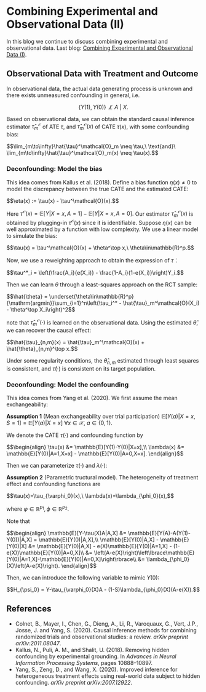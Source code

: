 # Combining Experimental and Observational Data (II)
In this blog we continue to discuss combining experimental and observational data. Last blog: [Combining Experimental and Observational Data (I)](https://jurrivhleon.github.io/2023/07/12/RCT-and-obs.html).

## Observational Data with Treatment and Outcome
In observational data, the actual data generating process is unknown and there exists unmeasured confounding in general, i.e.

$$\lbrace Y(1),Y(0)\rbrace\not\perp A\ |\ X.$$

Based on observational data, we can obtain the standard causal inference estimator $\hat{\tau}^{\mathcal{O}}_m$ of ATE $\tau,$ and $\hat{\tau}^{\mathcal{O}}_m(x)$ of CATE $\tau(x),$ with some confounding bias:
<p>
  $$\lim_{m\to\infty}\hat{\tau}^\mathcal{O}_m \neq \tau,\ \text{and}\ \lim_{m\to\infty}\hat{\tau}^\mathcal{O}_m(x) \neq \tau(x).$$
</p>

### Deconfounding: Model the bias
This idea comes from Kallus et al. (2018). Define a bias function $\eta(x)\neq 0$ to model the discrepancy between the true CATE and the estimated CATE:
<p>
  $$\eta(x) := \tau(x) - \tau^\mathcal{O}(x).$$
</p>

Here $\tau^{\mathcal{O}}(x) = \mathbb{E}[Y\vert X=x,A=1] - \mathbb{E}[Y\vert X=x,A=0].$ Our estimator $\hat{\tau}^\mathcal{O}_m(x)$ is obtained by plugging-in $\tau^{\mathcal{O}}(x)$ since it is identifiable.  Suppose $\eta(x)$ can be well approximated by a function with low complexity. We use a linear model to simulate the bias:
<p>
  $$\tau(x) = \tau^\mathcal{O}(x) + \theta^\top x,\ \theta\in\mathbb{R}^p.$$
</p>

Now, we use a reweighting approach to obtain the expression of $\tau$：
<p>
  $$\tau^*_i = \left(\frac{A_i}{e(X_i)} - \frac{1-A_i}{1-e(X_i)}\right)Y_i.$$
</p>

Then we can learn $\theta$ through a least-squares approach on the RCT sample:
<p>
  $$\hat{\theta} = \underset{\theta\in\mathbb{R}^p}{\mathrm{argmin}}\sum_{i=1}^n\left(\tau_i^* - \hat{\tau}_m^\mathcal{O}(X_i) - \theta^\top X_i\right)^2$$
</p>

note that $\hat{\tau}_m^\mathcal{O}(\cdot)$ is learned on the observational data. Using the estimated $\hat{\theta},$ we can recover the causal effect:
<p>
  $$\hat{\tau}_{n,m}(x) = \hat{\tau}_m^\mathcal{O}(x) + \hat{\theta}_{n,m}^\top x.$$
</p>

Under some regularity conditions, the $\hat{\theta}_{n,m}$ estimated through least squares is consistent, and $\hat{\tau}(\cdot)$ is consistent on its target population.

### Deconfounding: Model the confounding
This idea comes from Yang et al. (2020). We first assume the mean exchangeability:

**Assumption 1** (Mean exchangeability over trial participation) $\mathbb{E}[Y(a)\vert X=x,S=1] = \mathbb{E}[Y(a)\vert X=x]\ \forall x\in\mathcal{X},\ a\in\lbrace 0,1\rbrace.$

We denote the CATE $\tau(\cdot)$ and confounding function by
<p>
  $$\begin{align}
  \tau(x) &= \mathbb{E}[Y(1)-Y(0)|X=x],\\
  \lambda(x) &= \mathbb{E}[Y(0)|A=1,X=x] - \mathbb{E}[Y(0)|A=0,X=x].
  \end{align}$$
</p>

Then we can parameterize $\tau(\cdot)$ and $\lambda(\cdot)$:

**Assumption 2** (Parametric tructural model). The heterogeneity of treatment effect and confounding functions are
<p>$$\tau(x)=\tau_{\varphi_0}(x),\ \lambda(x)=\lambda_{\phi_0}(x),$$</p>

where $\varphi\in\mathbb{R}^{p_1},\phi\in\mathbb{R}^{p_2}.$

Note that
<p>
  $$\begin{align}
  \mathbb{E}[Y-\tau(X)A|A,X] &= \mathbb{E}[Y(A)-A(Y(1)-Y(0))|A,X] = \mathbb{E}[Y(0)|A,X],\\
  \mathbb{E}[Y(0)|A,X] - \mathbb{E}[Y(0)|X] &= \mathbb{E}[Y(0)|A,X] - e(X)\mathbb{E}[Y(0)|A=1,X] - (1-e(X))\mathbb{E}[Y(0)|A=0,X]\\
  &= \left(A-e(X)\right)\left\lbrace\mathbb{E}[Y(0)|A=1,X]-\mathbb{E}[Y(0)|A=0,X]\right\rbrace\\
  &= \lambda_{\phi_0}(X)\left(A-e(X)\right).
  \end{align}$$
</p>

Then, we can introduce the following variable to mimic $Y(0):$
<p>
  $$H_{\psi_0} = Y-\tau_{\varphi_0}(X)A - (1-S)\lambda_{\phi_0}(X)(A-e(X)).$$
</p>


## References
+ Colnet, B., Mayer, I., Chen, G., Dieng, A., Li, R., Varoquaux, G., Vert, J.P., Josse, J. and Yang, S. (2020). Causal inference methods for combining randomized trials and observational studies: a review. *arXiv preprint arXiv:2011.08047*.
+ Kallus, N., Puli, A. M., and Shalit, U. (2018). Removing hidden confounding by experimental grounding. In *Advances in Neural Information Processing Systems*, pages 10888–10897.
+ Yang, S., Zeng, D., and Wang, X. (2020). Improved inference for heterogeneous treatment effects using real-world data subject to hidden confounding. *arXiv preprint arXiv:2007.12922*.
